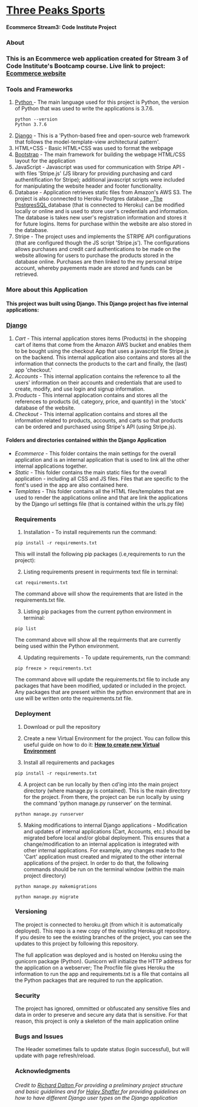 
# <a href="https://ecommerce-10.herokuapp.com/"> Three Peaks Sports </a>
<h4>Ecommerce Stream3: Code Institute Project</h4>

<h3> <b> About </b> </h3>

<h3> This is an Ecommerce web application created for Stream 3 of Code Institute's Bootcamp course.  Live link to project: <a href="https://ecommerce-10.herokuapp.com/"> Ecommerce website </a> 
 </h3>



<h3> <b> Tools and Frameworks </b> </h3>

 <ol>
  <li> <a href="https://www.python.org/downloads/release/python-376/"> Python </a>  - The main language used for this project is Python, the version of Python that was used to write the applications is 3.7.6. <br>
  
```
python --version
Python 3.7.6 
```

  </li>
  <li> <a href ="https://docs.djangoproject.com/en/3.0/">Django</a>  - This is a 'Python-based free and open-source web framework that follows the model-template-view architectural pattern'.  </li>
  <li> HTML+CSS - Basic HTML+CSS was used to format the webpage </li>
  <li> <a href= "https://getbootstrap.com/docs/4.5/getting-started/introduction/">Bootstrap</a> - The main framework for building the webpage HTML/CSS layout for the application </li>
  <li> JavaScript - Javascript was used for communication with Stripe API - with files 'Stripe.js' (JS library for providing purchasing and card authentification for Stripe); additional javascript scripts were included for manipulating the website header and footer functionality.  </li>  
  <li> Database  - Application retrieves static files from Amazon's AWS S3. The project is also connected to Heroku Postgres database <a href='https://www.postgresql.org/docs/'>. The  PostgresSQL </a> database (that is connected to Heroku) can be modified locally or online and is used to store user's credentials and information. The database is takes new user's registration information and stores it for future logins. Items for purchase within the website are also stored in the database. </li>
<li> Stripe -  The project uses and implements the STRIPE API configurations (that are configured though the JS script 'Stripe.js'). The configurations allows purchases and credit card authentications to be made on the website allowing for users to purchase the products stored in the database online. Purchases are then linked to the my personal stripe account, whereby payements made are stored and funds can be retrieved. </li> 

</ol>  

 

<h3> <b> More about this Application </b> </h3>  
<h4> This project was built using Django. This Django project has five internal applications: </h4>

<h3><a href ="https://docs.djangoproject.com/en/3.0/"> Django </a>  </h3>
<ol>

 <li> <i> Cart </i> - This internal application stores items (Products) in the shopping cart of items that come from the Amazon AWS bucket and enables them to be bought using the checkout App that uses a javascript file Stripe.js on the backend. This internal application also contains and stores all the information that connects the products to the cart and finally, the (last) app 'checkout.' </li>
   
   <li> <i> Accounts </i> - This internal application contains the reference to all the users' information on their accounts and credentials that are used to create, modify, and use login and signup information. </li>
  
  <li> <i> Products</i> - This internal applocation contains and stores all the references to products (id, category, price, and quantity) in the 'stock' database of the website.</li>
  
<li> <i> Checkout </i> - This internal application contains and stores all the information related to products, accounts, and carts so that products can be ordered and purchased using Stripe's API (using Stripe.js). </li>

</ol> 

<h4> Folders and directories contained within the Django Application </h4>
<ul> 

<li> <i> Ecommerce </i> - This folder contains the main settings for the overall application and is an internal application that is used to link all the other internal applications together. </li>


<li> <i> Static </i> - This folder contains the main static files for the overall application - including all CSS and JS files. Files that are specific to the font's used in the app are also contained here. </li>

<li> <i> Templates </i> - This folder contains all the HTML files/templates that are used to render the applications online and that are link the applications by the Django url settings file (that is contained within the urls.py file) </li>


<h3> <b> Requirements </b> </h3>

1. Installation - To install requirements run the command:

```
pip install -r requirements.txt
```

This will install the following pip packages (i.e,requirements to run the project):

2. Listing requirements present in requirments text file in terminal:

```
cat requirements.txt
```
The command above will show the requirements that are listed in the requirements.txt file.

3. Listing pip packages from the current python environment in terminal:
```
pip list
```

The command above will show all the requirments that are currently being used within the Python environment. 




4.  Updating requirements - To update requirements, run the command:
```
pip freeze > requirements.txt
```
The command above will update the requirements.txt file to include any packages that have been modified, updated or included in the project. Any packages that are present within the python environment that are in use will be written onto the requirements.txt file.



<h3> <b> Deployment </b> </h3>


1. Download or pull the repository 


2. Create a new Virtual Environment for the project. You can follow this useful guide on how to do it:  <b> <a href='https://packaging.python.org/guides/installing-using-pip-and-virtual-environments/ '> How to create new Virtual Environment</b></a>


3. Install all requirements and packages

```
pip install -r requirements.txt
```

4. A project can be run locally by then cd'ing into the main project directory (where manage.py is contained). This is the main directory for the project. From there, the project can be run locally by using the command 'python manage.py runserver' on the terminal.

```
python manage.py runserver
```


5. Making modifications to internal Django applications - Modification and updates of internal applications (Cart, Accounts, etc.) should be migrated before local and/or global deployment. This ensures that a change/modification to an internal application is integrated with other internal applications. For example, any changes made to the 'Cart' application must created and migrated to the other internal applications of the project.  In order to do that, the following commands should be run on the terminal window (within the main project directory)

```
python manage.py makemigrations

python manage.py migrate
```


<h3> <b> Versioning </b> </h3>

The project is connected to heroku.git (from which it is automatically deployed). This repo is a new copy of the existing Heroku.git repository. If you desire to see the existing branches of the project, you can see the updates to this project by following this repository.

The full application was deployed and is hosted on Heroku using the gunicorn package (Python). Gunicorn will initialize the HTTP address for the application on a webserver; The Procfile file gives Heroku the information to run the app and requirements.txt is a file that contains all the Python packages that are required to run the application. </h4> 


<h3> <b> Security </b> </h3>
The project has ignored, ommitted or obfuscated any sensitive files and data in order to preserve and secure any data that is sensitive. For that reason, this project is only a skeleton of the main application online </li> 



<h3> <b> Bugs and Issues </b> </h3>

The Header sometimes fails to update status (login successful), but will update with page refresh/reload.


<h3> <b> Acknowledgments </b> </h3>

<h6>Credit to <a href='https://github.com/richardadalton/com-devjoy-ecommerce'> Richard Dalton </a> For providing a preliminary project structure and basic guidelines 
and for <a href='https://github.com/hschafer2017/django-UserTypes'> Haley Shaffer </a> for providing guidelines on how to have different Django user types on the Django application 
</h6> 



